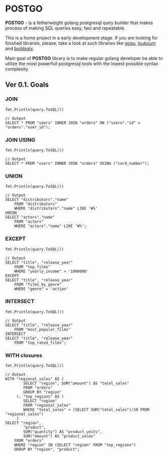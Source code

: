 # POSTGO

**POSTGO** - is a fetherweight golang postgresql quiry builder that makes process of making SQL queries easy, fast and repeatable. 

This is a home project in a early development stage. If you are looking for finished libraries, please, take a look at such libraries like [goqu](https://github.com/doug-martin/goqu), [loukoum](https://github.com/ulule/loukoum) and [buildsqlx](https://github.com/arthurkushman/buildsqlx).

Main goal of **POSTGO** library is to make regular golang developer be able to utilize the most powerfull postgresql tools with the lowest possible syntax complexity.

## Ver 0.1. Goals
### JOIN

```
fmt.Println(query.ToSQL())

// Output
SELECT * FROM "users" INNER JOIN "orders" ON ("users"."id" = "orders"."user_id");
```

### JOIN USING

```
fmt.Println(query.ToSQL())

// Output
SELECT * FROM "users" INNER JOIN "orders" USING ("card_number");
```

### UNION

```
fmt.Println(query.ToSQL())

// Output
SELECT "distributors"."name"
    FROM "distributors"
    WHERE "distributors"."name" LIKE 'W%'
UNION
SELECT "actors"."name"
    FROM "actors"
    WHERE "actors"."name" LIKE 'W%';
```

### EXCEPT

```
fmt.Println(query.ToSQL())

// Output
SELECT "title", "release_year"
	FROM "top_films"
	WHERE "yearly_income" > '1000000' 
EXCEPT
SELECT "title", "release_year"
	FROM "films_by_genre"
	WHERE "genre" = 'action'
```

### INTERSECT

```
fmt.Println(query.ToSQL())

// Output
SELECT "title", "release_year"
	FROM "most_popular_films" 
INTERSECT
SELECT "title", "release_year"
	FROM "top_rated_films";
```

### WITH closures

```
fmt.Println(query.ToSQL())

// Output
WITH "regional_sales" AS (
        SELECT "region", SUM("amount") AS "total_sales"
        FROM "orders"
        GROUP BY "region"
     ), "top_regions" AS (
        SELECT "region"
        FROM "regional_sales"
        WHERE "total_sales" > (SELECT SUM("total_sales")/10 FROM "regional_sales")
     )
SELECT "region", 
		"product",
       	SUM("quantity") AS "product_units",
       	SUM("amount") AS "product_sales"
	FROM "orders"
	WHERE "region" IN (SELECT "region" FROM "top_regions")
	GROUP BY "region", "product";
```